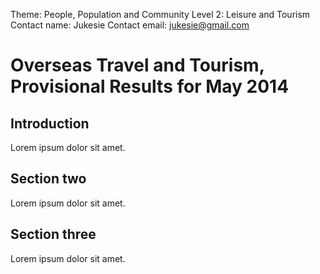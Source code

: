 Theme: People, Population and Community
Level 2: Leisure and Tourism
Contact name: Jukesie
Contact email: jukesie@gmail.com

# Overseas Travel and Tourism, Provisional Results for May 2014

## Introduction

Lorem ipsum dolor sit amet.

## Section two

Lorem ipsum dolor sit amet.

## Section three

Lorem ipsum dolor sit amet.